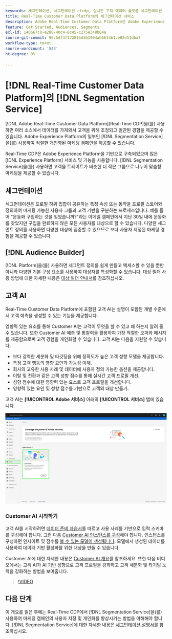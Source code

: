 ```yaml
---
keywords: 세그먼테이션, 세그먼테이션 rtcdp, 실시간 고객 데이터 플랫폼 세그먼테이션
title: Real-Time Customer Data Platform의 세그먼테이션 서비스
description: Adobe Real-Time Customer Data Platform은 Adobe Experience Platform을 기반으로 구축되었으며 다양한 Experience Platform 서비스 및 기능을 활용합니다. 세분화 서비스를 사용하면 고객을 유사한 트레이트를 가진 더 작은 그룹으로 나누어 맞춤형 마케팅을 제공할 수 있습니다.
feature: Get Started, Audiences, Segments
exl-id: 140667c0-e288-40c4-8c45-c275e348b84a
source-git-commit: 96c5df4f172815d3b1904ab6614b1ce02d11dbaf
workflow-type: tm+mt
source-wordcount: '543'
ht-degree: 0%

---
```


# [!DNL Real-Time Customer Data Platform]의 [!DNL Segmentation Service]

[!DNL Adobe Real-Time Customer Data Platform]&#x200B;(Real-Time CDP)을(를) 사용하면 여러 소스에서 데이터를 가져와서 고객을 위해 조정되고 일관된 경험을 제공할 수 있습니다. Adobe Experience Platform의 일부인 [!DNL Segmentation Service]을(를) 사용하여 적절한 개인화된 마케팅 캠페인을 제공할 수 있습니다.

Real-Time CDP은 Adobe Experience Platform을 기반으로 구축되었으며 많은 [!DNL Experience Platform] 서비스 및 기능을 사용합니다. [!DNL Segmentation Service]을(를) 사용하면 고객을 트레이트가 비슷한 더 작은 그룹으로 나누어 맞춤형 마케팅을 제공할 수 있습니다.

## 세그먼테이션

세그먼테이션은 프로필 하위 집합이 공유하는 특정 속성 또는 동작을 프로필 스토어와 정의하여 마케팅 가능한 사용자 그룹과 고객 기반을 구분하는 프로세스입니다. 예를 들어 &quot;운동화 구입하는 것을 잊었습니까?&quot;라는 이메일 캠페인에서 지난 30일 내에 운동화를 찾았지만 구입을 완료하지 않은 모든 사용자를 대상으로 할 수 있습니다. 다양한 세그먼트 정의를 사용하면 다양한 대상에 집중할 수 있으므로 보다 사용자 지정된 마케팅 경험을 제공할 수 있습니다.

## [!DNL Audience Builder]

[!DNL Platform]을(를) 사용하면 세그먼트 정의를 쉽게 만들고 액세스할 수 있을 뿐만 아니라 다양한 기본 구성 요소를 사용하여 대상자를 특성화할 수 있습니다. 대상 빌더 사용 방법에 대한 자세한 내용은 [대상 빌더 안내서](./audience-builder.md)를 참조하십시오.

## 고객 AI

Real-Time Customer Data Platform에 포함된 고객 AI는 설명이 포함된 개별 수준에서 고객 예측을 생성할 수 있는 기능을 제공합니다.

영향력 있는 요소를 통해 Customer AI는 고객이 무엇을 할 수 있고 왜 하는지 알려 줄 수 있습니다. 또한 Customer AI 예측 및 통찰력을 활용하여 가장 적절한 오퍼와 메시지를 제공함으로써 고객 경험을 개인화할 수 있습니다. 고객 AI는 다음을 지원할 수 있습니다.

* 보다 강력한 세분화 및 타깃팅을 위해 정확도가 높은 고객 성향 모델을 제공합니다.
* 특정 고객 행동의 영향 요인과 가능성 이해.
* 회사의 고유한 사용 사례 및 데이터에 사용자 정의 가능한 옵션을 제공합니다.
* 이탈 및 전환과 같은 고객 성향 점수를 통해 실시간 고객 프로필 개선.
* 성향 점수에 대한 영향력 있는 요소로 고객 프로필을 개선합니다.
* 영향력 있는 요인 및 성향 점수를 기반으로 고객의 대상 만들기.

고객 AI는 **[!UICONTROL Adobe 서비스]** 아래의 **[!UICONTROL 서비스]** 탭에 있습니다.

![고객 AI 위치](../assets/overview/rtcdp-customer-ai.png)

### Customer AI 시작하기

고객 AI를 시작하려면 [데이터 준비 자습서](../../intelligent-services/data-preparation.md)를 따르고 사용 사례를 기반으로 입력 스키마를 구성해야 합니다. 그런 다음 [Customer AI 인스턴스를 구성](../../intelligent-services/customer-ai/user-guide/configure.md)해야 합니다. 인스턴스를 구성하면 인사이트 및 점수를 [볼 수 있는 모델이 생성됩니다](../../intelligent-services/customer-ai/user-guide/discover-insights.md). 모델에서 생성된 데이터를 사용하여 데이터 기반 활성화를 위한 대상을 만들 수 있습니다.

Customer AI에 대한 자세한 내용은 [Customer AI 개요](../../intelligent-services/customer-ai/overview.md)를 참조하세요. 또한 다음 비디오에서는 고객 AI가 AI 기반 성향으로 고객 프로필을 강화하고 고객 세분화 및 타기팅 노력을 강화하는 방법을 보여줍니다.

>[!VIDEO](https://video.tv.adobe.com/v/40374/?quality=12&learn=on)


## 다음 단계

이 개요를 읽은 후에는 Real-Time CDP에서 [!DNL Segmentation Service]을(를) 사용하여 마케팅 캠페인의 사용자 지정 및 개인화를 향상시키는 방법을 이해해야 합니다. [!DNL Segmentation Service]에 대한 자세한 내용은 [세그먼테이션 설명서](../../segmentation/home.md)를 참조하십시오.
